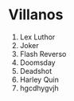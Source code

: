 
# Villanos

1. Lex Luthor
2. Joker
3. Flash Reverso
4. Doomsday
5. Deadshot
6. Harley Quin
7. hgcdhygvjh
